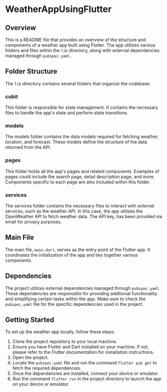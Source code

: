 # WeatherAppUsingFlutter

## Overview

This is a README file that provides an overview of the structure and components of a weather app built using Flutter. The app utilizes various folders and files within the `lib` directory, along with external dependencies managed through `pubspec.yaml`.

## Folder Structure

The `lib` directory contains several folders that organize the codebase:

### cubit

This folder is responsible for state management. It contains the necessary files to handle the app's state and perform state transitions.

### models

The models folder contains the data models required for fetching weather, location, and forecast. These models define the structure of the data returned from the API.

### pages

This folder holds all the app's pages and related components. Examples of pages could include the search page, detail description page, and more. Components specific to each page are also included within this folder.

### services

The services folder contains the necessary files to interact with external services, such as the weather API. In this case, the app utilizes the OpenWeather API to fetch weather data. The API key, has been provided via email for privacy purposes.

## Main File

The main file, `main.dart`, serves as the entry point of the Flutter app. It coordinates the initialization of the app and ties together various components.

## Dependencies

The project utilizes external dependencies managed through `pubspec.yaml`. These dependencies are responsible for providing additional functionality and simplifying certain tasks within the app. Make sure to check the `pubspec.yaml` file for the specific dependencies used in the project.

## Getting Started

To set up the weather app locally, follow these steps:

1. Clone the project repository to your local machine.
2. Ensure you have Flutter and Dart installed on your machine. If not, please refer to the Flutter documentation for installation instructions.
3. Open the project.
4. Locate the `pubspec.yaml` file and run the command `flutter pub get` to fetch the required dependencies.
5. Once the dependencies are installed, connect your device or emulator.
6. Run the command `flutter run` in the project directory to launch the app on your device or emulator.
